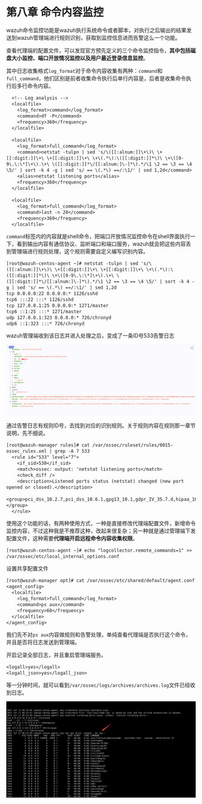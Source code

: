 # 第八章  命令内容监控



wazuh命令监控功能是wazuh执行系统命令或者脚本，对执行之后输出的结果发送到wazuh管理端进行规则识别，获取到监控信息进而告警这么一个功能。

查看代理端的配置文件，可以发现官方预先定义的三个命令监控指令，**其中包括磁盘大小监控、端口开放情况监控以及用户最近登录信息监控**。

其中日志收集格式`log_format`对于命令内容收集有两种：`command`和`full_command`，他们区别是前者收集命令执行后单行内容是，后者是收集命令执行后多行命令内容。

```text
  <!-- Log analysis -->
  <localfile>
    <log_format>command</log_format>
    <command>df -P</command>
    <frequency>360</frequency>
  </localfile>

  <localfile>
    <log_format>full_command</log_format>
    <command>netstat -tulpn | sed 's/\([[:alnum:]]\+\)\ \+[[:digit:]]\+\ \+[[:digit:]]\+\ \+\(.*\):\([[:digit:]]*\)\ \+\([0-9\.\:\*]\+\).\+\ \([[:digit:]]*\/[[:alnum:]\-]*\).*/\1 \2 == \3 == \4 \5/' | sort -k 4 -g | sed 's/ == \(.*\) ==/:\1/' | sed 1,2d</command>
    <alias>netstat listening ports</alias>
    <frequency>360</frequency>
  </localfile>

  <localfile>
    <log_format>full_command</log_format>
    <command>last -n 20</command>
    <frequency>360</frequency>
  </localfile>
```

`command`标签内的内容就是shell命令，把端口开放情况监控命令在shell界面执行一下，看到输出内容有通信协议、监听端口和端口服务，wazuh就会把这些内容丢到管理端进行规则处理，这个规则需要自定义编写识别内容。

```text
[root@wazuh-centos-agent ~]# netstat -tulpn | sed 's/\([[:alnum:]]\+\)\ \+[[:digit:]]\+\ \+[[:digit:]]\+\ \+\(.*\):\([[:digit:]]*\)\ \+\([0-9\.\:\*]\+\).\+\ \([[:digit:]]*\/[[:alnum:]\-]*\).*/\1 \2 == \3 == \4 \5/' | sort -k 4 -g | sed 's/ == \(.*\) ==/:\1/' | sed 1,2d
tcp 0.0.0.0:22 0.0.0.0:* 1126/sshd
tcp6 :::22 :::* 1126/sshd
tcp 127.0.0.1:25 0.0.0.0:* 1271/master
tcp6 ::1:25 :::* 1271/master
udp 127.0.0.1:323 0.0.0.0:* 726/chronyd
udp6 ::1:323 :::* 726/chronyd
```

wazuh管理端收到该日志并进入处理之后，变成了一条ID号533告警日志

![](.gitbook/assets/image%20%28156%29.png)

通过告警日志有规则ID号，去找到对应的识别规则。关于规则内容在规则那一章节说明，先不细说。

```text
[root@wazuh-manager rules]# cat /var/ossec/ruleset/rules/0015-ossec_rules.xml | grep -A 7 533 
  <rule id="533" level="7">
    <if_sid>530</if_sid>
    <match>ossec: output: 'netstat listening ports</match>
    <check_diff />
    <description>Listened ports status (netstat) changed (new port opened or closed).</description>
    <group>pci_dss_10.2.7,pci_dss_10.6.1,gpg13_10.1,gdpr_IV_35.7.d,hipaa_164.312.b,nist_800_53_AU.14,nist_800_53_AU.6,tsc_CC6.8,tsc_CC7.2,tsc_CC7.3,</group>
  </rule>
```

使用这个功能的话，有两种使用方式，一种是直接修改代理端配置文件，新增命令监控内容，不过这种我是不推荐这种，改起来很复杂；另一种就是通过管理端下发配置文件，这种需要**代理端开启远程命令内容收集权限**。

```text
[root@wazuh-centos-agent ~]# echo "logcollector.remote_commands=1" >> /var/ossec/etc/local_internal_options.conf 
```

设置共享配置文件

```text
[root@wazuh-manager opt]# cat /var/ossec/etc/shared/default/agent.conf 
<agent_config>
  <localfile>
    <log_format>full_command</log_format>
    <command>ps aux</command>
    <frequency>60</frequency>
  </localfile>
</agent_config>
```

我们先不对`ps aux`内容做规则和告警处理，单纯查看代理端是否执行这个命令，并且是否将日志发送到管理端。

开启记录全部日志，并且重启管理端服务。

```text
<logall>yes</logall>
<logall_json>yes</logall_json>
```

等一分钟时间，就可以看到`/var/ossec/logs/archives/archives.log`文件已经收到日志。

![](.gitbook/assets/image%20%28157%29.png)







